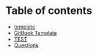 # Table of contents

* [template](README.md)
* [GitBook Template](gitbook-template.md)
* [TEST](https://jamsweb123.github.io./)
* [Questions](questions.md)


